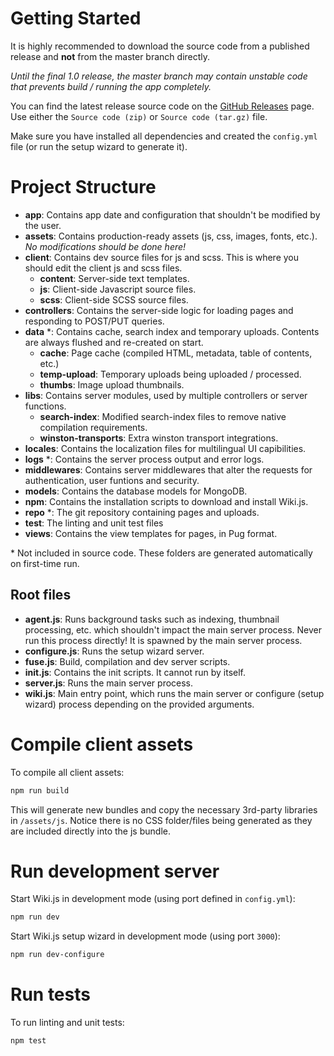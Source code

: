 <!-- TITLE: Dev Guide -->
<!-- SUBTITLE: How to run and build Wiki.js for developers -->

# Getting Started
It is highly recommended to download the source code from a published release and **not** from the master branch directly.

*Until the final 1.0 release, the master branch may contain unstable code that prevents build / running the app completely.*

You can find the latest release source code on the [GitHub Releases](https://github.com/Requarks/wiki/releases) page. Use either the `Source code (zip)` or `Source code (tar.gz)` file.

Make sure you have installed all dependencies and created the `config.yml` file (or run the setup wizard to generate it).

# Project Structure
- **app**: Contains app date and configuration that shouldn't be modified by the user.
- **assets**: Contains production-ready assets (js, css, images, fonts, etc.). *No modifications should be done here!*
- **client**: Contains dev source files for js and scss. This is where you should edit the client js and scss files.
	- **content**: Server-side text templates.
	- **js**: Client-side Javascript source files.
	- **scss**: Client-side SCSS source files.
- **controllers**: Contains the server-side logic for loading pages and responding to POST/PUT queries.
- **data** \*: Contains cache, search index and temporary uploads. Contents are always flushed and re-created on start.
	- **cache**: Page cache (compiled HTML, metadata, table of contents, etc.)
	- **temp-upload**: Temporary uploads being uploaded / processed.
	- **thumbs**: Image upload thumbnails.
- **libs**: Contains server modules, used by multiple controllers or server functions.
	- **search-index**: Modified search-index files to remove native compilation requirements.
	- **winston-transports**: Extra winston transport integrations.
- **locales**: Contains the localization files for multilingual UI capibilities.
- **logs** \*: Contains the server process output and error logs.
- **middlewares**: Contains server middlewares that alter the requests for authentication, user funtions and security.
- **models**: Contains the database models for MongoDB.
- **npm**: Contains the installation scripts to download and install Wiki.js.
- **repo** \*: The git repository containing pages and uploads.
- **test**: The linting and unit test files
- **views**: Contains the view templates for pages, in Pug format.

\* Not included in source code. These folders are generated automatically on first-time run.

## Root files

- **agent.js**: Runs background tasks such as indexing, thumbnail processing, etc. which shouldn't impact the main server process. Never run this process directly! It is spawned by the main server process.
- **configure.js**: Runs the setup wizard server.
- **fuse.js**: Build, compilation and dev server scripts.
- **init.js**: Contains the init scripts. It cannot run by itself.
- **server.js**: Runs the main server process.
- **wiki.js**: Main entry point, which runs the main server or configure (setup wizard) process depending on the provided arguments.
# Compile client assets
To compile all client assets:

```bash
npm run build
```

This will generate new bundles and copy the necessary 3rd-party libraries in `/assets/js`. Notice there is no CSS folder/files being generated as they are included directly into the js bundle.
# Run development server
Start Wiki.js in development mode (using port defined in `config.yml`):

```bash
npm run dev
```

Start Wiki.js setup wizard in development mode (using port `3000`):

```bash
npm run dev-configure
```

# Run tests
To run linting and unit tests:

```bash
npm test
```
